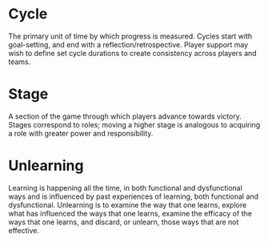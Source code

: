 # Cycle

The primary unit of time by which progress is measured. Cycles start with goal-setting, and end with a reflection/retrospective. Player support may wish to define set cycle durations to create consistency across players and teams.

# Stage

A section of the game through which players advance towards victory. Stages correspond to roles; moving a higher stage is analogous to acquiring a role with greater power and responsibility.

# Unlearning

Learning is happening all the time, in both functional and dysfunctional ways and is influenced by past experiences of learning, both functional and dysfunctional. Unlearning is to examine the way that one learns, explore what has influenced the ways that one learns, examine the efficacy of the ways that one learns, and discard, or unlearn, those ways that are not effective.

